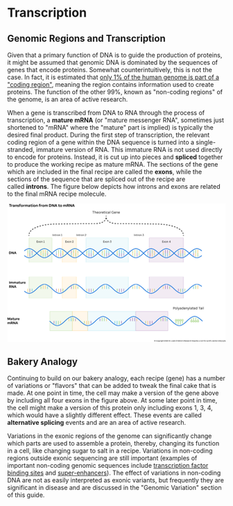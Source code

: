 # Transcription

## Genomic Regions and Transcription

Given that a primary function of DNA is to guide the production of proteins, it might be
assumed that genomic DNA is dominated by the sequences of genes that encode proteins.
Somewhat counterintuitively, this is not the case. In fact, it is estimated that [only
1% of the human genome is part of a "coding
region"](https://www.ncbi.nlm.nih.gov/pmc/articles/PMC3439153/), meaning the region
contains information used to create proteins. The function of the other 99%, known as
"non-coding regions" of the genome, is an area of active research.

When a gene is transcribed from DNA to RNA through the process of transcription,
a **mature mRNA** (or "mature messenger RNA", sometimes just shortened to "mRNA" where
the "mature" part is implied) is typically the desired final product. During the first
step of transcription, the relevant coding region of a gene within the DNA sequence is
turned into a single-stranded, immature version of RNA. This immature RNA is not used
directly to encode for proteins. Instead, it is cut up into pieces and **spliced**
together to produce the working recipe as mature mRNA. The sections of the gene which
are included in the final recipe are called the **exons**, while the sections of the
sequence that are spliced out of the recipe are called **introns**. The figure below
depicts how introns and exons are related to the final mRNA recipe molecule.

![Figure showing DNA being transcribed into immature RNA and then eventually spliced to mature messenger RNA.](../images/1.3-DNA-to-mRNA.jpg)

## Bakery Analogy

Continuing to build on our bakery analogy, each recipe (gene) has a number of variations
or "flavors" that can be added to tweak the final cake that is made. At one point in
time, the cell may make a version of the gene above by including all four exons in the
figure above. At some later point in time, the cell might make a version of this protein
only including exons 1, 3, 4, which would have a slightly different effect. These events
are called **alternative splicing** events and are an area of active research.

Variations in the exonic regions of the genome can significantly change which parts are
used to assemble a protein, thereby, changing its function in a cell, like changing
sugar to salt in a recipe. Variations in non-coding regions outside exonic sequencing
are still important (examples of important non-coding genomic sequences
include [transcription factor binding
sites](https://en.wikipedia.org/wiki/Transcription_factor) and [super-enhancers](https://en.wikipedia.org/wiki/Super-enhancer)).
The effect of variations in non-coding DNA are not as easily interpreted as exonic
variants, but frequently they are significant in disease and are discussed in
the "Genomic Variation" section of this guide.
